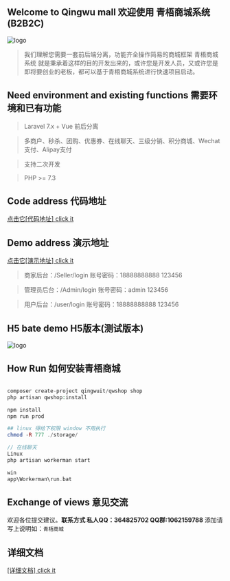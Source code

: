 ## Welcome to Qingwu mall 欢迎使用 青梧商城系统 (B2B2C)
![logo](https://gitee.com/qingwuitcn/qwshop/raw/master/resources/js/asset/pc/logo.png "logo")

> 我们理解您需要一套前后端分离，功能齐全操作简易的商城框架 青梧商城系统 就是秉承着这样的目的开发出来的，或许您是开发人员，又或许您是即将要创业的老板，都可以基于青梧商城系统进行快速项目启动。

## Need environment and existing functions 需要环境和已有功能
> Laravel 7.x + Vue 前后分离

> 多商户、秒杀、团购、优惠券、在线聊天、三级分销、积分商城、Wechat支付、Alipay支付

> 支持二次开发

> PHP >= 7.3


## Code address 代码地址
[点击它[代码地址] click it](https://gitee.com/qingwuitcn/qwshop "点击它[代码地址]")

## Demo address 演示地址
[点击它[演示地址] click it](http://pc.qingwuit.com "点击它[演示地址]")
> 商家后台：/Seller/login
> 账号密码：18888888888 123456

> 管理员后台：/Admin/login
> 账号密码：admin 123456

> 用户后台：/user/login
> 账号密码：18888888888 123456

## H5 bate demo H5版本(测试版本) 
![logo](https://gitee.com/qingwuitcn/qwshop/raw/master/resources/js/asset/qrcode.png "qrcode")

## How Run 如何安装青梧商城

``` php

composer create-project qingwuit/qwshop shop
php artisan qwshop:install

npm install
npm run prod

## linux 得给下权限 window 不用执行
chmod -R 777 ./storage/

// 在线聊天
Linux 
php artisan workerman start

win
app\Workerman\run.bat

```

## Exchange of views 意见交流 
欢迎各位提交建议。**联系方式 私人QQ：364825702  QQ群:1062159788** 添加请写上说明如：`青梧商城`

## 详细文档
[[详细文档] click it](http://doc.qingwuit.com/ "点击它[详细文档]")

